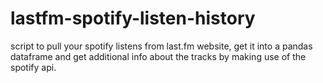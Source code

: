 # lastfm-spotify-listen-history

script to pull your spotify listens from last.fm website, get it into a pandas dataframe and get additional info about the tracks by making use of the spotify api.
